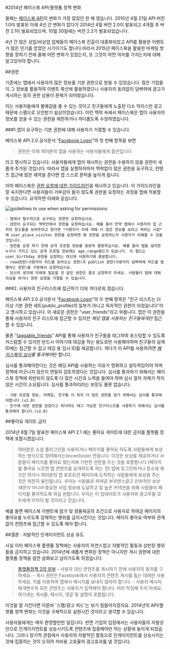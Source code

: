 #2014년 페이스북 API/플렛폼 정책 변화

올해는 [페이스북 API](https://developers.facebook.com/docs/apps/changelog?locale=ko_KR)의 변화가 가장 많았던 한 해 였습니다. 2010년 4월 21일 API 버전1.0이 발표된 이래 4년 간 변화가 없다가 2014년 4월 버전 2.0이 발표되고 4개월 후 버전 2.1이 발표되었으며, 10월 30일에는 버전 2.2가 발표되었습니다. 

4년 간 많은 상업/비상업 업체들의 페이스북 진출이 대중화되었고 API를 활용한 이벤트가 많은 인기를 얻었던 시기이기도 합니다.따라서 2015년 페이스북을 활용한 마케팅 방향을 정하기 전에 올해 어떤 변화가 있었는지, 또 그것이 어떤 의미를 가지는지에 대해 알고있어야 합니다.

##권한

기존에는 앱에서 사용자의 많은 정보를 기본 권한으로 받을 수 있었습니다. 많은 기업들이 그 정보를 활용하여 이벤트 확산에 활용하였으나 사용자의 동의없이 담벼락에 광고가 게시하는 등의 권한 남용이 문제가 되어왔습니다. 

이는 사용자들에게 불쾌감을 줄 수 있는 것이고 친구들에게 노출된 다소 억지스런 광고 때문에 스팸으로 오인받기 쉽상이었습니다. 이런 맥락 속에서 페이스북은 앱이 사용자의 정보를 얻을 수 있는 권한을 제한하거나 까다롭도록 수정하였습니다.

###1.앱이 요구하는 기본 권한에 대해 사용자가 거절할 수 있습니다. 

페이스북 API 2.0 공식문서 “[Facebook Login](https://developers.facebook.com/docs/apps/changelog?locale=ko_KR#v2_0_login)”의 첫 번째 항목을 보면 

>권한은 이제 여러분의 앱을 사용하는 사용자들에게 옵션입니다

라고 명시하고 있습니다. 사용자들에게 앱이 제시하는 권한을 수용하지 않을 권한이 새롭게 추가된 것입니다. 따라서 앱을 실행하자마자 맥락없이 많은 권한을 요구하고, 컨텐츠 접근에 많은 제약을 준다면 앱 스스로 문턱을 높이게 됩니다.

이미 페이스북은 [권한 요청에 대한 가이드라인](https://developers.facebook.com/docs/facebook-login/permissions/v2.2?locale=ko_KR#optimizing)을 제시하고 있습니다. 이 가이드라인을 잘 숙지한다면 사용자들이 거부감이 들지 않도록 권한을 요청하는 과정을 앱에 적용할 수 있습니다. 요약하면 아래와 같습니다.

![guidelines to use when asking for permissions](https://fbcdn-dragon-a.akamaihd.net/hphotos-ak-xpa1/t39.2178-6/851557_535801936465660_169463870_n.png)

    - 앱에서 필수적으로 요구되는 권한만 요청하십시요.
    - 권한이 요구되는 맥락안에서 권한을 요청하십시요. 예를 들어 만약 앱에서 사용자의 집 근처의 장소들을 보여주려고 한다면 *사용자가 이에 대해 더 많은 정보를 보려고 하려는 시점*에 user_place_visites 권한을 요청하면 왜 권한을 요청하는지 사용자가 이해할 수 있을 것입니다.
    - 권한을 요청 하기 전에 공개 프로필 정보를 충분히 활용하십시요. 예를 들어 앱을 설치한 누구나 가지고 있는 공개 프로필 정보에는 age_range필드가 있습니다. 이 필드는 user_birthday 권한을 요청하는 대신에 사용하기에 충분합니다.
    - read권한(사용자의 피드를 읽어오는 권한)과 publish 권한(사용자의 담벼락에 피드를 발행하는 권한)을 구분해서 요청하십시요.
    - 당신의 생각에 미래에 필요할 것 같은 권한은 결코 요청하지 마세요. 사람들이 앱에 대해 의심을 하거나 권한 요청을 거절할 수 있습니다.

###2. 사용자의 친구리스트에 접근하기 더욱 까다로워 졌습니다.

페이스북 API 2.0 공식문서 “[Facebook Login](https://developers.facebook.com/docs/apps/changelog?locale=ko_KR#v2_0_login)”의 두 번째 항목은 "친구 리스트는 더 이상 기본 권한 세트(public_profile)의 일부가 아니고 독자적인 권한이 되었습니다"라고 명시하고 있습니다. 이 새로운 권한은 "user_friends"라고 부릅니다. 앱은 이 권한을 통해 사용자의 친구 리스트에 접근할 수 있지만 *해당 앱을 사용하는 친구들에게만* 접근할 수 있습니다. 

물론 "[taggable_friends](https://developers.facebook.com/docs/graph-api/reference/v2.2/user/taggable_friends?locale=ko_KR)" API를 통해 사용자가 친구들을 태그하여 포스팅할 수 있도록 커스텀할 수 있지만 반드시 이야기에 태깅을 하는 용도로만 사용해야하며 친구들의 실제 ID에는 접근할 수 없고 태깅 용 임시 ID를 제공합니다. 게다가 이 API를 사용하려면 *[페이스북의 심사](https://developers.facebook.com/docs/apps/review?locale=ko_KR)를 통과해야*만 합니다. 

심사를 통과해야한다는 것은 해당 API를 사용하는 이유가 명확하고 설득력있어야 하며 정책에 어긋나지 않은지 면밀히 검토하겠다는 것입니다. 심사를 통과하기 위해서는 페이스북 정책에 위반되지 않도록 더 많은 시간과 노력을 들여야 하며 심사 절차 자체가 적지 않은 시간이 소요됩니다. 심사를 통과하리라는 보장도 물론 없습니다. 

    - 기본 프로필 정보, 이메일, 친구들 이 외의 더 많은 권한을 얻기 위해서는 심사를 통과해야합니다.(v2.0)
    - 친구에 대한 권한을 얻었다고 하더라도 태그 가능한 친구리스트를 사용하기 위해서는 심사를 통과해야 합니다.(v2.0)

##좋아요 게이트 금지

2014년 8월 7일 발표한 페이스북 API 2.1 에는 좋아요 게이트에 대한 금지를 플렛폼 정책에 포함시켰습니다.

>여러분은 소셜 플러그인을 사용하거나 페이지를 좋아요 하도록 사람들에게 보상하는 방식으로 장려해서는(incentivize) 안됩니다. 이것은 보상을 제공하거나 사람들이 페이지를 좋아요 했는지에 기반한 관문을 두는 것을 포함합니다.(페이지를 좋아요 누르면 앱 콘텐츠를 공개하도록 하는 것) 앱에 로그인하거나 장소에 체크인 하거나 여러분의 앱 포로모션 페이지에 도착하는 사람들에게 보상을 주는 것은 여전히 용인됩니다. *우리는 사람들로 하여금 부자연스럽고 인위적인 보상 때문이 아니라* 중요한 사업 정보에 도달하고 질 높은 커넥션을 위해 사람들이 페이지를 좋아하도록 하길 원합니다. 우리는 이 업데이트가 사용자와 광고주들 모두에게 이익이 될 것이라고 믿습니다.

예를 들면 페이스북 이벤트에 참가 및 경품제공의 조건으로 사용자로 하여금 페이지의 좋아요를 누르도록 강제하는 행위를 금지시킨다는 것입니다. 페이지 좋아요 여부와 관계없이 컨텐츠에 접근할 수 있도록 해야 합니다.

##결론 : 자발적인 인게이지먼트 상승 유도

사실 이미 페이스북 플렛폼 정책에는 사용자의 자연스럽고 자발적인 활동과 상반된 행위들을 금지하고 있습니다. 2014년에 새롭게 변화된 정책은 아니지만 게시 권한에 대한 플렛폼 정책을 잠깐 살펴보고 넘어가도록 하겠습니다.

>[플랫폼정책 2의 일부](https://developers.facebook.com/policy/Korean/#control)
    - 사용자 대신 콘텐츠를 게시하기 전에 사용자의 동의를 구하세요.
    - 게시 권한은 Facebook에서 사용자의 콘텐츠 게시를 돕는 데에만 사용하세요. 이를 이용하여 앱에서 메시지를 보내지 않아야 합니다.
    - 사용자 메시지 매개변수의 모든 콘텐츠는 사용자가 입력해야 합니다. 미리 작성해 두지 마세요. 여기세는 게시물, 메시지, 댓글 및 설명이 포함됩니다.

이것을 잘 지킨다면 이른바 '스팸/광고 피드'는 보기 힘들어지겠지요. 2014년의 API/플랫폼 정책 변화는 이것을 구체적으로 실현시킨 것이라고 생각할 수 있습니다. 

사용자들에게는 매우 환영할만한 일입니다. 반면 기업의 입장에서는 사용자들의 자발성만으로 인게이지먼트를 상승시키도록 컨텐츠에 집중해야만 하는 상황에 놓이게 되었습니다. 그러나 장기적 관점에서 사용자의 자발적인 활동으로 인게이지먼트를 상승시키는것에 집중하는 것이 오히려 저비용 고효율의 광고효과를 낼 것입니다.



